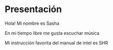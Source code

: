 # Presentación
Hola! Mi nombre es Sasha

En mi tiempo libre me gusta escuchar música

Mi instrucción favorita del manual de intel es SHR
